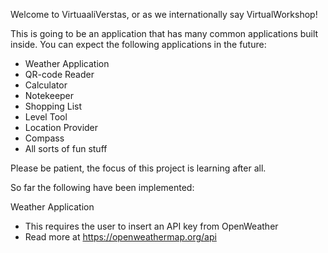 Welcome to VirtuaaliVerstas, or as we internationally say VirtualWorkshop!

This is going to be an application that has many common applications built inside.
You can expect the following applications in the future:
 - Weather Application
 - QR-code Reader
 - Calculator
 - Notekeeper
 - Shopping List
 - Level Tool
 - Location Provider
 - Compass
 - All sorts of fun stuff

Please be patient, the focus of this project is learning after all.


So far the following have been implemented:

Weather Application
 - This requires the user to insert an API key from OpenWeather
 - Read more at https://openweathermap.org/api
